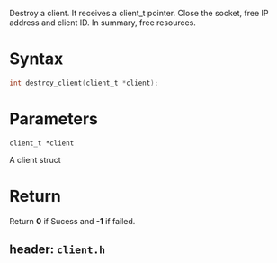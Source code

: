 Destroy a client. It receives a client_t pointer. Close the socket, free IP address and client ID. In summary, free resources.

# Syntax

```c
int destroy_client(client_t *client);
```

# Parameters

`client_t *client`

A client struct

# Return

Return **0** if Sucess and **-1** if failed.

## header: `client.h`